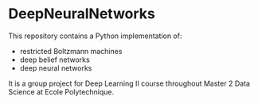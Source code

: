 # DeepNeuralNetworks
This repository contains a Python implementation of:
 - restricted Boltzmann machines
 - deep belief networks
 - deep neural networks 

It is a group project for Deep Learning II course throughout Master 2 Data Science at Ecole Polytechnique.
